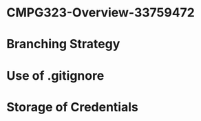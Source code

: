 # CMPG323-Overview-33759472



# Branching Strategy



# Use of .gitignore



# Storage of Credentials